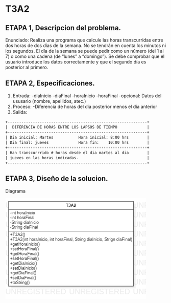 # T3A2

## ETAPA 1, Descripcion del problema.
Enunciado: Realiza una programa que calcule las horas transcurridas entre dos horas de dos días de la semana. No se tendrán en cuenta los minutos ni los segundos. El día de la semana se puede pedir como un número (del 1 al 7) o como una cadena (de “lunes” a “domingo”). Se debe comprobar que el usuario introduce los datos correctamente y que el segundo día es posterior al primero.

## ETAPA 2, Especificaciones.
1. Entrada:
 -diaInicio
 -diaFinal
 -horaInicio
 -horaFinal
 -opcional: Datos del ususario (nombre, apellidos, atec.)
2. Proceso:
 -Diferencia de horas del dia posterior menos el dia anterior
3. Salida:
~~~
+-------------------------------------------------------------+
|  DIFERENCIA DE HORAS ENTRE LOS LAPSOS DE TIEMPO             |
+-------------------------------------------------------------+
| Dia inicial: Martes           Hora inicial: 8:00 hrs        |
| Dia final: jueves             Hora fin:    10:00 hrs        |
+-------------------------------------------------------------+
| Han transcurrrido # horas desde el dia martes al dia        |
| jueves en las horas indicadas.                              |
+-------------------------------------------------------------+

~~~

## ETAPA 3, Diseño de la solucion.
Diagrama 

![](https://github.com/Matshota16/T3A2/blob/d1c14e9f881111682005932a6dc4ddbe4618ee73/T3A2.png)
